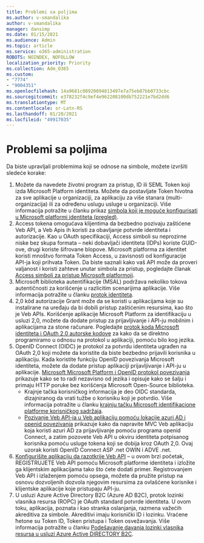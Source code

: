 ```yaml
---
title: Problemi sa poljima
ms.author: v-smandalika
author: v-smandalika
manager: dansimp
ms.date: 01/15/2021
ms.audience: Admin
ms.topic: article
ms.service: o365-administration
ROBOTS: NOINDEX, NOFOLLOW
localization_priority: Priority
ms.collection: Adm_O365
ms.custom:
- "7774"
- "9004351"
ms.openlocfilehash: 14a9681c08920094813497e7a75eb87bb0733cbc
ms.sourcegitcommit: e378232f4c9ef4e962208100db752221e7bd2dd6
ms.translationtype: MT
ms.contentlocale: sr-Latn-RS
ms.lasthandoff: 01/20/2021
ms.locfileid: "49917035"
---
```

# <a name="issues-with-tokens"></a>Problemi sa poljima

Da biste upravljali problemima koji se odnose na simbole, možete izvršiti sledeće korake:

1. Možete da navedete životni program za pristup, ID ili SEML Token koji izda Microsoft Platform identiteta. Možete da postavljate Token ћivotna za sve aplikacije u organizaciji, za aplikaciju za više stanara (multi-organizacija) ili za određenu uslugu usluge u organizaciji. Više informacija potražite u članku prikaz [simbola koji je moguće konfigurisati u Microsoft platformi identiteta (pregled)](https://docs.microsoft.com/azure/active-directory/develop/active-directory-configurable-token-lifetimes).
2. Access tokena omogućava klijentima da bezbedno pozivaju zaštićene Veb API, a Veb Apis ih koristi za obavljanje potvrde identiteta i autorizacije. Kao u OAuth specifikaciji, Access simboli su neprozirne niske bez skupa formata – neki dobavljači identiteta (IDPs) koriste GUID-ove, drugi koriste šifrovane blopove. Microsoft platforma za identitet koristi mnoštvo formata Token Access, u zavisnosti od konfiguracije API-ja koji prihvata Token. Da biste saznali kako vaš API može da proveri valjanost i koristi zahteve unutar simbola za pristup, pogledajte članak [Access simboli za pristup Microsoft platformoji](https://docs.microsoft.com/azure/active-directory/develop/userinfo#calling-the-userinfo-endpoint).
3. Microsoft biblioteka autentifikacije (MSAL) podržava nekoliko tokova autentičnosti za korišćenje u razlicitim scenarijima aplikacije. Više informacija potražite u članku [protok identiteta](https://docs.microsoft.com/azure/active-directory/develop/msal-authentication-flows#how-each-flow-emits-tokens-and-codes).
4. 2,0 kôd autorizacije Grant može da se koristi u aplikacijama koje su instalirane na uređaju da bi dobili pristup zaštićenim resursima, kao što je Veb APIs. Korišćenje aplikacije Microsoft Platform za identifikaciju u usluzi 2,0, možete da dodate pristup za prijavljivanje i API-ju mobilnim i aplikacijama za stone računare. Pogledajte [protok koda Microsoft identiteta i OAuth 2,0 autorske kodove](https://docs.microsoft.com/azure/active-directory/develop/v2-oauth2-auth-code-flow#refresh-the-access-token) za kako da se direktno programiramo u odnosu na protokol u aplikaciji, pomoću bilo kog jezika.
5. OpenID Connect (OIDC) je protokol za potvrdu identiteta ugrađen na OAuth 2,0 koji možete da koristite da biste bezbedno prijavili korisnika u aplikaciju. Kada koristite funkciju OpenID povezivanja Microsoft identiteta, možete da dodate pristup aplikaciji prijavljivanje i API-ju u aplikacije. [Microsoft Microsoft Platform i OpenID protokol povezivanja](https://docs.microsoft.com/azure/active-directory/develop/v2-protocols-oidc#send-the-sign-in-request) prikazuje kako se to radi nezavisno od jezika i opisuje kako se šalju i primaju HTTP poruke bez korišćenja Microsoft Open-Source biblioteka.
    - Krajnje tačka korisničkog informacija je deo OIDC standarda, dizajniranog da vrati tužbe o korisniku koji je potvrdio. Više informacija potražite u članku [krajnju tačku Microsoft identifikacione platforme korisničkog sadržaja](https://docs.microsoft.com/azure/active-directory/develop/userinfo#consider-use-an-id-token-instead).
    - [Pozivanje Veb API-ja u Veb aplikaciju pomoću lokacije azuri AD i openid povezivanja](https://docs.microsoft.com/samples/azure-samples/active-directory-dotnet-webapp-webapi-openidconnect/active-directory-dotnet-webapp-webapi-openidconnect/) prikazuje kako da napravite MVC Veb aplikaciju koja koristi azuri AD za prijavljivanje pomoću programa openid Connect, a zatim pozovete Veb API u okviru identiteta potpisanog korisnika pomoću usluge tokena koji se dobija kroz OAuth 2,0. Ovaj uzorak koristi OpenID Connect ASP .net OWIN i ADVE .net.
6. [Konfigurišite aplikaciju da razotkrije Veb API](https://docs.microsoft.com/azure/active-directory/develop/quickstart-configure-app-expose-web-apis) – u ovom brzi početak, REGISTRUJETE Veb API pomoću Microsoft platforme identiteta i izložite ga klijentskim aplikacijama tako što ćete dodati primer. Registrovanjem Veb API i izlaženjem pomoću opsega, možete da pružite pristup na osnovu dozvoljenih dozvola njegovim resursima za ovlašćene korisnike i klijentske aplikacije koje pristupaju API-ju.
7. U usluzi Azure Active Directory B2C (Azure AD B2C), protok lozinki vlasnika resursa (ROPC) je OAuth standard potvrde identiteta. U ovom toku, aplikacija, poznata i kao stranka oslanjanja, razmena važećih akreditiva za simbole. Akreditivi imaju korisnički ID i lozinku. Vraćene ћetone su Token ID, Token pristupa i Token osvežavanja. Više informacija potražite u članku [Podešavanje davanja lozinki vlasnika resursa u usluzi Azure Active DIRECTORY B2C](https://docs.microsoft.com/azure/active-directory-b2c/add-ropc-policy?tabs=app-reg-ga&pivots=b2c-user-flow). 

